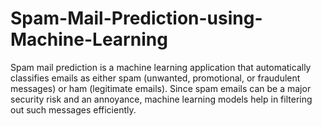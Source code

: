 # Spam-Mail-Prediction-using-Machine-Learning
Spam mail prediction is a machine learning application that automatically classifies emails as either spam (unwanted, promotional, or fraudulent messages) or ham (legitimate emails). Since spam emails can be a major security risk and an annoyance, machine learning models help in filtering out such messages efficiently.
